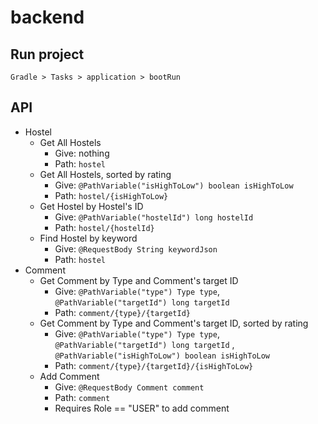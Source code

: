# backend

## Run project

```
Gradle > Tasks > application > bootRun
```

## API

* Hostel
    * Get All Hostels
        * Give: nothing
        * Path: `hostel`
    * Get All Hostels, sorted by rating
        * Give: `@PathVariable("isHighToLow") boolean isHighToLow`
        * Path: `hostel/{isHighToLow}`
    * Get Hostel by Hostel's ID
        * Give: `@PathVariable("hostelId") long hostelId`
        * Path: `hostel/{hostelId}`
    * Find Hostel by keyword
        * Give: `@RequestBody String keywordJson`
        * Path: `hostel`
* Comment
    * Get Comment by Type and Comment's target ID
        * Give: `@PathVariable("type") Type type`, `@PathVariable("targetId") long targetId`
        * Path: `comment/{type}/{targetId}`
    * Get Comment by Type and Comment's target ID, sorted by rating
        * Give: `@PathVariable("type") Type type`, `@PathVariable("targetId") long targetId`
          , `@PathVariable("isHighToLow") boolean isHighToLow`
        * Path: `comment/{type}/{targetId}/{isHighToLow}`
    * Add Comment
        * Give: `@RequestBody Comment comment`
        * Path: `comment`
        * Requires Role == "USER" to add comment
